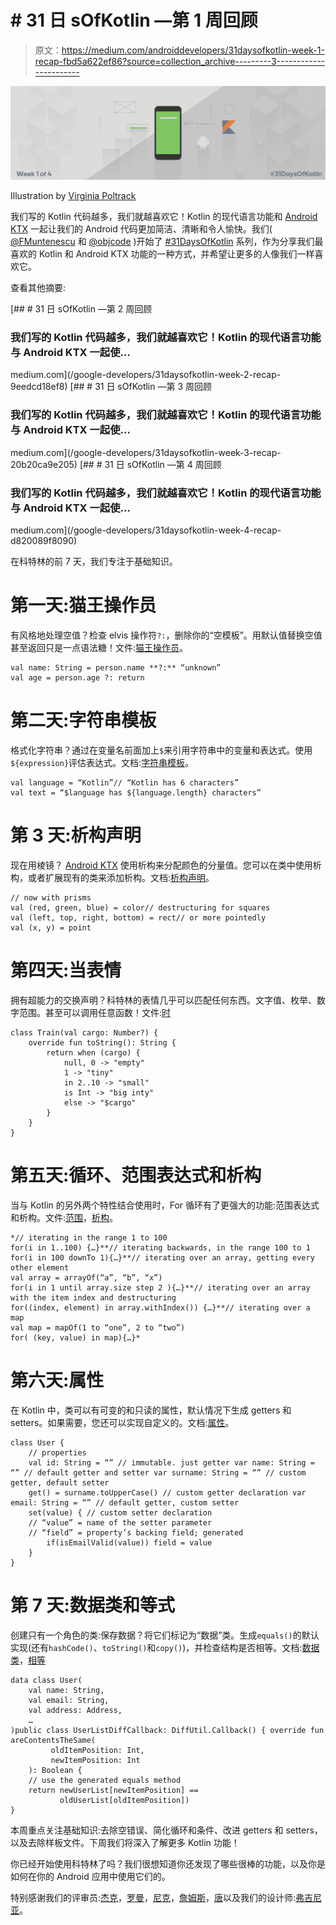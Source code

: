 # # 31 日 sOfKotlin —第 1 周回顾

> 原文：<https://medium.com/androiddevelopers/31daysofkotlin-week-1-recap-fbd5a622ef86?source=collection_archive---------3----------------------->

![](img/a2d95715b4262e457ee891b9942ce7bc.png)

Illustration by [Virginia Poltrack](https://twitter.com/VPoltrack)

我们写的 Kotlin 代码越多，我们就越喜欢它！Kotlin 的现代语言功能和 [Android KTX](https://github.com/android/android-ktx) 一起让我们的 Android 代码更加简洁、清晰和令人愉快。我们( [@FMuntenescu](https://twitter.com/FMuntenescu) 和 [@objcode](https://twitter.com/objcode) )开始了 [#31DaysOfKotlin](https://twitter.com/search?q=%2331DaysOfKotlin) 系列，作为分享我们最喜欢的 Kotlin 和 Android KTX 功能的一种方式，并希望让更多的人像我们一样喜欢它。

查看其他摘要:

[](/google-developers/31daysofkotlin-week-2-recap-9eedcd18ef8) [## # 31 日 sOfKotlin —第 2 周回顾

### 我们写的 Kotlin 代码越多，我们就越喜欢它！Kotlin 的现代语言功能与 Android KTX 一起使…

medium.com](/google-developers/31daysofkotlin-week-2-recap-9eedcd18ef8) [](/google-developers/31daysofkotlin-week-3-recap-20b20ca9e205) [## # 31 日 sOfKotlin —第 3 周回顾

### 我们写的 Kotlin 代码越多，我们就越喜欢它！Kotlin 的现代语言功能与 Android KTX 一起使…

medium.com](/google-developers/31daysofkotlin-week-3-recap-20b20ca9e205) [](/google-developers/31daysofkotlin-week-4-recap-d820089f8090) [## # 31 日 sOfKotlin —第 4 周回顾

### 我们写的 Kotlin 代码越多，我们就越喜欢它！Kotlin 的现代语言功能与 Android KTX 一起使…

medium.com](/google-developers/31daysofkotlin-week-4-recap-d820089f8090) 

在科特林的前 7 天，我们专注于基础知识。

# 第一天:猫王操作员

有风格地处理空值？检查 elvis 操作符`?:`，删除你的“空模板”。用默认值替换空值甚至返回只是一点语法糖！文件:[猫王操作员](https://kotlinlang.org/docs/reference/null-safety.html#elvis-operator)。

```
val name: String = person.name **?:** “unknown”
val age = person.age ?: return
```

# 第二天:字符串模板

格式化字符串？通过在变量名前面加上`$`来引用字符串中的变量和表达式。使用`${expression}`评估表达式。文档:[字符串模板](https://kotlinlang.org/docs/reference/basic-types.html#string-templates)。

```
val language = “Kotlin”// “Kotlin has 6 characters”
val text = “$language has ${language.length} characters”
```

# 第 3 天:析构声明

现在用棱镜？ [Android KTX](https://github.com/android/kotlin-extensions) 使用析构来分配颜色的分量值。您可以在类中使用析构，或者扩展现有的类来添加析构。文档:[析构声明](https://kotlinlang.org/docs/reference/multi-declarations.html)。

```
// now with prisms
val (red, green, blue) = color// destructuring for squares
val (left, top, right, bottom) = rect// or more pointedly
val (x, y) = point
```

# 第四天:当表情

拥有超能力的交换声明？科特林的表情几乎可以匹配任何东西。文字值、枚举、数字范围。甚至可以调用任意函数！文件:[时](https://kotlinlang.org/docs/reference/control-flow.html#when-expression)

```
class Train(val cargo: Number?) {
    override fun toString(): String {
        return when (cargo) {
            null, 0 -> "empty"
            1 -> "tiny"
            in 2..10 -> "small"
            is Int -> "big inty"
            else -> "$cargo"
        }
    }
}
```

# 第五天:循环、范围表达式和析构

当与 Kotlin 的另外两个特性结合使用时，For 循环有了更强大的功能:范围表达式和析构。文件:[范围](https://kotlinlang.org/docs/reference/ranges.html)，[析构](https://kotlinlang.org/docs/reference/multi-declarations.html#destructuring-declarations)。

```
*// iterating in the range 1 to 100
for(i in 1..100) {…}**// iterating backwards, in the range 100 to 1
for(i in 100 downTo 1){…}**// iterating over an array, getting every other element
val array = arrayOf(“a”, “b”, “x”)
for(i in 1 until array.size step 2 ){…}**// iterating over an array with the item index and destructuring
for((index, element) in array.withIndex()) {…}**// iterating over a map
val map = mapOf(1 to “one”, 2 to “two”)
for( (key, value) in map){…}*
```

# 第六天:属性

在 Kotlin 中，类可以有可变的和只读的属性，默认情况下生成 getters 和 setters。如果需要，您还可以实现自定义的。文档:[属性](https://kotlinlang.org/docs/reference/properties.html)。

```
class User {
    // properties
    val id: String = “” // immutable. just getter var name: String = “” // default getter and setter var surname: String = “” // custom getter, default setter
    get() = surname.toUpperCase() // custom getter declaration var email: String = “” // default getter, custom setter
    set(value) { // custom setter declaration
    // “value” = name of the setter parameter
    // “field” = property’s backing field; generated
        if(isEmailValid(value)) field = value
    }
}
```

# 第 7 天:数据类和等式

创建只有一个角色的类:保存数据？将它们标记为“数据”类。生成`equals()`的默认实现(还有`hashCode()`、`toString()`和`copy()`)，并检查结构是否相等。文档:[数据类](https://kotlinlang.org/docs/reference/data-classes.html#data-classes)，[相等](https://kotlinlang.org/docs/reference/equality.html)

```
data class User(
    val name: String, 
    val email: String, 
    val address: Address, 
    … 
)public class UserListDiffCallback: DiffUtil.Callback() { override fun areContentsTheSame(
         oldItemPosition: Int,  
         newItemPosition: Int
    ): Boolean { 
    // use the generated equals method
    return newUserList[newItemPosition] == 
           oldUserList[oldItemPosition])
}
```

本周重点关注基础知识:去除空错误、简化循环和条件、改进 getters 和 setters，以及去除样板文件。下周我们将深入了解更多 Kotlin 功能！

你已经开始使用科特林了吗？我们很想知道你还发现了哪些很棒的功能，以及你是如何在你的 Android 应用中使用它们的。

特别感谢我们的评审员:[杰克](https://twitter.com/JakeWharton)，[罗曼](https://twitter.com/romainguy)，[尼克](https://twitter.com/crafty)，[詹姆斯](https://twitter.com/jmslau)，[唐](https://twitter.com/donturner)以及我们的设计师:[弗吉尼亚](https://twitter.com/VPoltrack)。